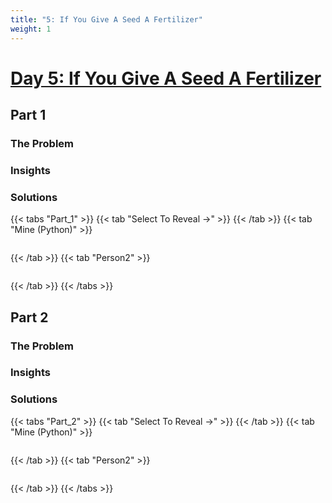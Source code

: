 ```yaml
---
title: "5: If You Give A Seed A Fertilizer"
weight: 1
---
```


# [Day 5: If You Give A Seed A Fertilizer](https://adventofcode.com/2023/day/5)
## Part 1
### The Problem



### Insights



### Solutions

{{< tabs "Part_1" >}}
{{< tab "Select To Reveal ->" >}}
{{< /tab >}}
{{< tab "Mine (Python)" >}}
```python
```
{{< /tab >}}
{{< tab "Person2" >}}
```python
```
{{< /tab >}}
{{< /tabs >}}

## Part 2
### The Problem



### Insights



### Solutions

{{< tabs "Part_2" >}}
{{< tab "Select To Reveal ->" >}}
{{< /tab >}}
{{< tab "Mine (Python)" >}}
```python
```
{{< /tab >}}
{{< tab "Person2" >}}
```python
```
{{< /tab >}}
{{< /tabs >}}